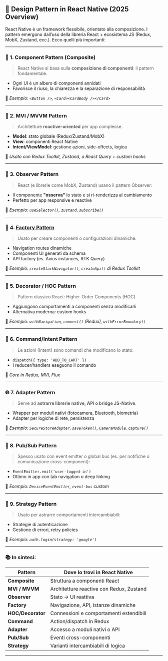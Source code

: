 ## 🧠 **Design Pattern in React Native (2025 Overview)**

React Native è un framework flessibile, orientato alla composizione. I pattern emergono dall’uso della libreria React + ecosistema JS (Redux, MobX, Zustand, ecc.). Ecco quelli più importanti:

---

### 🧱 **1. Component Pattern (Composite)**

> React Native si basa sulla **composizione di componenti**: il pattern fondamentale.

* Ogni UI è un albero di componenti annidati
* Favorisce il riuso, la chiarezza e la separazione di responsabilità

📌 *Esempio: `<Button />`, `<Card><CardBody /></Card>`*

---

### 🧠 **2. MVI / MVVM Pattern**

> Architetture **reactive-oriented** per app complesse.

* **Model**: stato globale (Redux/Zustand/MobX)
* **View**: componenti React Native
* **Intent/ViewModel**: gestione azioni, side-effects, logica

📌 *Usato con Redux Toolkit, Zustand, o React Query + custom hooks*

---

### 🧩 **3. Observer Pattern**

> React (e librerie come MobX, Zustand) usano il pattern Observer:

* Il componente **"osserva"** lo stato e si ri-renderizza al cambiamento
* Perfetto per app responsive e reactive

📌 *Esempio: `useSelector()`, `zustand.subscribe()`*

---

### 🧰 **4. [Factory Pattern](<https://github.com/DavideNas/Design-Patterns-and-Angular/blob/main/Patterns%20Example/Factory%20Method.md>)**

> Usato per creare componenti o configurazioni dinamiche.

* Navigation routes dinamiche
* Componenti UI generati da schema
* API factory (es. Axios instances, RTK Query)

📌 *Esempio: `createStackNavigator()`, `createApi()` di Redux Toolkit*

---

### 🧼 **5. Decorator / HOC Pattern**

> Pattern classico React: Higher-Order Components (HOC).

* Aggiungono comportamenti a componenti senza modificarli
* Alternativa moderna: custom hooks

📌 *Esempio: `withNavigation`, `connect()` (Redux), `withErrorBoundary()`*

---

### 🔄 **6. Command/Intent Pattern**

> Le azioni (Intent) sono comandi che modificano lo stato:

* `dispatch({ type: 'ADD_TO_CART' })`
* I reducer/handlers eseguono il comando

📌 *Core in Redux, MVI, Flux*

---

### 🌐 **7. Adapter Pattern**

> Serve ad **astrarre librerie native, API o bridge JS-Native**.

* Wrapper per moduli nativi (fotocamera, Bluetooth, biometria)
* Adapter per logiche di rete, persistenza

📌 *Esempio: `SecureStoreAdapter.saveToken()`, `CameraModule.capture()`*

---

### 📡 **8. Pub/Sub Pattern**

> Spesso usato con event emitter o global bus (es. per notifiche o comunicazione cross-component):

* `EventEmitter.emit('user-logged-in')`
* Ottimo in app con tab navigation o deep linking

📌 *Esempio: `DeviceEventEmitter`, `event-bus` custom*

---

### 🧪 **9. Strategy Pattern**

> Usato per astrarre comportamenti intercambiabili:

* Strategie di autenticazione
* Gestione di errori, retry policies

📌 *Esempio: `auth.login(strategy: 'google')`*

---

### 📚 **In sintesi:**

| Pattern           | Dove lo trovi in React Native            |
| ----------------- | ---------------------------------------- |
| **Composite**     | Struttura a componenti React             |
| **MVI / MVVM**    | Architetture reactive con Redux, Zustand |
| **Observer**      | Stato → UI reattiva                      |
| **Factory**       | Navigazione, API, istanze dinamiche      |
| **HOC/Decorator** | Connessioni e comportamenti estendibili  |
| **Command**       | Action/dispatch in Redux                 |
| **Adapter**       | Accesso a moduli nativi o API            |
| **Pub/Sub**       | Eventi cross-componenti                  |
| **Strategy**      | Varianti intercambiabili di logica       |

---

